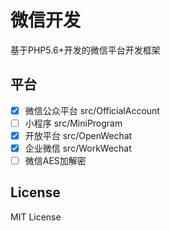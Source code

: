 # 微信开发

基于PHP5.6+开发的微信平台开发框架

## 平台

+ [x] 微信公众平台 src/OfficialAccount
+ [ ] 小程序 src/MiniProgram
+ [x] 开放平台 src/OpenWechat
+ [x] 企业微信 src/WorkWechat
+ [ ] 微信AES加解密

## License

MIT License